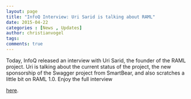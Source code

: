 ```yaml
---
layout: page
title: "InfoQ Interview: Uri Sarid is talking about RAML"
date: 2015-04-22
categories : [News , Updates]
author: christianvogel
tags:
comments: true
---
```


Today, InfoQ released an interview with Uri Sarid, the founder of the RAML project. Uri is talking about the current status of the project, the new sponsorship of the Swagger project from SmartBear, and also scratches a little bit on RAML 1.0. Enjoy the full interview 

[here][1].

 [1]: http://www.infoq.com/news/2015/04/raml-interview-uri-sarid